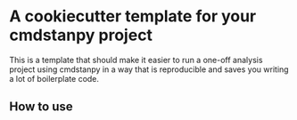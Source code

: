 # A cookiecutter template for your cmdstanpy project

This is a template that should make it easier to run a one-off analysis project
using cmdstanpy in a way that is reproducible and saves you writing a lot of
boilerplate code.

## How to use
